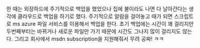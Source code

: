 한 때는 외장하드에 주기적으로 백업을 했었으나 집에 불이라도 나면 다 날아간다는 생각에 클라우드로 백업을 하기로 했다.
주기적으로 알람을 걸어놓고 때가 되면 스크립트로 ms azure 파일 서비스를 이용해서 백업을 한다. 초기 백업에는 시간이 꽤 걸리지만 두번째부터는 바뀌거나 새로운 파일만 가기 때문에 시간도 그나지 많이 걸리지도 않는다. 그리고 회사에서 msdn subscription을 지원해줘서 무려 공짜! ㅋㅋ

